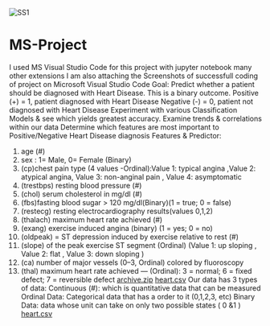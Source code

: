 ![SS1](https://user-images.githubusercontent.com/55023031/150822927-37b8cf17-2647-489b-ba1f-ad536e25ae71.png)
# MS-Project
I used MS Visual Studio Code for this project with jupyter notebook many other extensions
I am also attaching the Screenshots of successfull coding of project on Microsoft Visual Studio Code
Goal:
Predict whether a patient should be diagnosed with Heart Disease. This is a binary outcome.
Positive (+) = 1, patient diagnosed with Heart Disease
Negative (-) = 0, patient not diagnosed with Heart Disease
Experiment with various Classification Models & see which yields greatest accuracy.
Examine trends & correlations within our data
Determine which features are most important to Positive/Negative Heart Disease diagnosis
Features & Predictor:
1. age (#)
2. sex : 1= Male, 0= Female (Binary)
3. (cp)chest pain type (4 values -Ordinal):Value 1: typical angina ,Value 2: atypical angina, Value 3: non-anginal pain , Value 4: asymptomatic
4. (trestbps) resting blood pressure (#)
5. (chol) serum cholesterol in mg/dl (#)
6. (fbs)fasting blood sugar > 120 mg/dl(Binary)(1 = true; 0 = false)
7. (restecg) resting electrocardiography results(values 0,1,2)
8. (thalach) maximum heart rate achieved (#)
9. (exang) exercise induced angina (binary) (1 = yes; 0 = no)
10. (oldpeak) = ST depression induced by exercise relative to rest (#)
11. (slope) of the peak exercise ST segment (Ordinal) (Value 1: up sloping , Value 2: flat , Value 3: down sloping )
12. (ca) number of major vessels (0–3, Ordinal) colored by fluoroscopy
13. (thal) maximum heart rate achieved — (Ordinal): 3 = normal; 6 = fixed defect; 7 = reversible defect
[archive.zip](https://github.com/mudgal382/MS-Project/files/7926409/archive.zip)
[heart.csv](https://github.com/mudgal382/MS-Project/files/7926446/heart.csv)
Our data has 3 types of data:
Continuous (#): which is quantitative data that can be measured
Ordinal Data: Categorical data that has a order to it (0,1,2,3, etc)
Binary Data: data whose unit can take on only two possible states ( 0 &1 )
[heart.csv](https://github.com/mudgal382/MS-Project/files/7926459/heart.csv)
